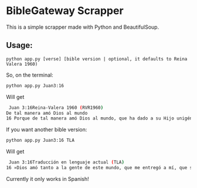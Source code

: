 # BibleGateway Scrapper

This is a simple scrapper made with Python and BeautifulSoup.

## Usage:

`python app.py [verse] [bible version | optional, it defaults to Reina Valera 1960)`

So, on the terminal:
```bash
python app.py Juan3:16
```
Will get
```bash
 Juan 3:16Reina-Valera 1960 (RVR1960)
De tal manera amó Dios al mundo
16 Porque de tal manera amó Dios al mundo, que ha dado a su Hijo unigénito, para que todo aquel que en él cree, no se pierda, mas tenga vida eterna.
```

If you want another bible version:
```bash
python app.py Juan3:16 TLA
```

Will get
```bash
 Juan 3:16Traducción en lenguaje actual (TLA)
16 »Dios amó tanto a la gente de este mundo, que me entregó a mí, que soy su único Hijo, para que todo el que crea en mí no muera, sino que tenga vida eterna.
```

Currently it only works in Spanish!
